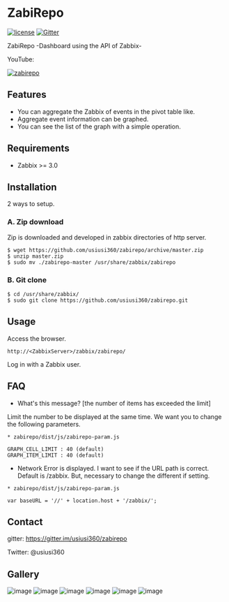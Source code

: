# ZabiRepo #

[![license](https://img.shields.io/github/license/usiusi360/zabirepo.svg?style=flat-square)](https://github.com/usiusi360/zabirepo/blob/master/LICENSE.txt)
[![Gitter](https://badges.gitter.im/usiusi360/zabirepo.svg)](https://gitter.im/usiusi360/zabirepo?utm_source=badge&utm_medium=badge&utm_campaign=pr-badge)

ZabiRepo -Dashboard using the API of Zabbix-

YouTube:

[![zabirepo](http://img.youtube.com/vi/hf_Y7E9xL6k/0.jpg)](https://www.youtube.com/watch?v=hf_Y7E9xL6k)


## Features
- You can aggregate the Zabbix of events in the pivot table like.
- Aggregate event information can be graphed.
- You can see the list of the graph with a simple operation.

## Requirements
- Zabbix >= 3.0

## Installation ##

2 ways to setup.

### A. Zip download ###

Zip is downloaded and developed in zabbix directories of http server.

````
$ wget https://github.com/usiusi360/zabirepo/archive/master.zip
$ unzip master.zip
$ sudo mv ./zabirepo-master /usr/share/zabbix/zabirepo
````

### B. Git clone ###

````
$ cd /usr/share/zabbix/
$ sudo git clone https://github.com/usiusi360/zabirepo.git
````

## Usage ##

Access the browser.

````
http://<ZabbixServer>/zabbix/zabirepo/
````
Log in with a Zabbix user.

## FAQ

- What's this message? [the number of items has exceeded the limit] 

Limit the number to be displayed at the same time.
We want you to change the following parameters.


```
* zabirepo/dist/js/zabirepo-param.js

GRAPH_CELL_LIMIT : 40 (default)
GRAPH_ITEM_LIMIT : 40 (default)
```

- Network Error is displayed.
I want to see if the URL path is correct.
Default is /zabbix. But, necessary to change the different if setting.

```
* zabirepo/dist/js/zabirepo-param.js

var baseURL = '//' + location.host + '/zabbix/';
```

## Contact ##
gitter: https://gitter.im/usiusi360/zabirepo

Twitter: @usiusi360

## Gallery ##
![image](https://raw.githubusercontent.com/usiusi360/zabirepo/master/gallery/image001.png)
![image](https://raw.githubusercontent.com/usiusi360/zabirepo/master/gallery/image002.png)
![image](https://raw.githubusercontent.com/usiusi360/zabirepo/master/gallery/image003.png)
![image](https://raw.githubusercontent.com/usiusi360/zabirepo/master/gallery/image004.png)
![image](https://raw.githubusercontent.com/usiusi360/zabirepo/master/gallery/image005.png)
![image](https://raw.githubusercontent.com/usiusi360/zabirepo/master/gallery/image006.png)
